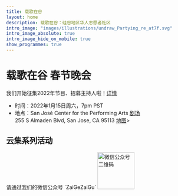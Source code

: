 ```yaml
---
title: 载歌在谷
layout: home
description: 载歌在谷：硅谷地区华人志愿者社区
intro_image: "images/illustrations/undraw_Partying_re_at7f.svg"
intro_image_absolute: true
intro_image_hide_on_mobile: true
show_programmes: true
---
```


# 载歌在谷 春节晚会
我们开始征集2022年节目、招募主持人啦！[<u>详情</u>](/gala/)<br>
* 时间：2022年1月15日周六，7pm PST<br>
* 地点：San José Center for the Performing Arts [<u>剧场</u>](https://sanjosetheaters.org/theaters/center-for-performing-arts/)<br>
<span sytle="margin-left:20px">255 S Almaden Blvd, San Jose, CA 95113 [<u>地图</u>](https://goo.gl/maps/niXAKJ49jv6L1TtC6)</span>><br>

<h2>云集系列活动</h2>
请通过我们的微信公众号 `ZaiGeZaiGu`

<img alt="微信公众号二维码" src="https://tva1.sinaimg.cn/large/008i3skNgy1gt7pmhz306j3046046jrh.jpg" height=100 />
